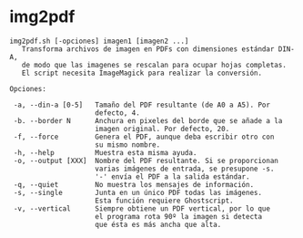 # img2pdf

    img2pdf.sh [-opciones] imagen1 [imagen2 ...]
       Transforma archivos de imagen en PDFs con dimensiones estándar DIN-A,
       de modo que las imagenes se rescalan para ocupar hojas completas.
       El script necesita ImageMagick para realizar la conversión.

    Opciones:

     -a, --din-a [0-5]   Tamaño del PDF resultante (de A0 a A5). Por
                         defecto, 4.
     -b. --border N      Anchura en pixeles del borde que se añade a la
                         imagen original. Por defecto, 20.
     -f, --force         Genera el PDF, aunque deba escribir otro con
                         su mismo nombre.
     -h, --help          Muestra esta misma ayuda.
     -o, --output [XXX]  Nombre del PDF resultante. Si se proporcionan
                         varias imágenes de entrada, se presupone -s.
                         '-' envía el PDF a la salida estándar.
     -q, --quiet         No muestra los mensajes de información.
     -s, --single        Junta en un único PDF todas las imágenes.
                         Esta función requiere Ghostscript.
     -v, --vertical      Siempre obtiene un PDF vertical, por lo que
                         el programa rota 90º la imagen si detecta
                         que ésta es más ancha que alta.
